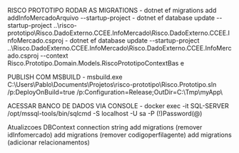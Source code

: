 RISCO PROTOTIPO
RODAR AS MIGRATIONS 
    - dotnet ef migrations add addInfoMercadoArquivo --startup-project
    - dotnet ef database update --startup-project ..\risco-prototipo\Risco.DadoExterno.CCEE.InfoMercado\Risco.DadoExterno.CCEE.InfoMercado.csproj
    - dotnet ef database update --startup-project ..\Risco.DadoExterno.CCEE.InfoMercado\Risco.DadoExterno.CCEE.InfoMercado.csproj --context Risco.Prototipo.Domain.Models.RiscoPrototipoContextBas
e

PUBLISH COM MSBUILD 
    - msbuild.exe C:\Users\Pablo\Documents\Projetos\risco-prototipo\Risco.Prototipo.sln /p:DeployOnBuild=true /p:Configuration=Release;OutDir=C:\Tmp\myApp\
    
ACESSAR BANCO DE DADOS VIA CONSOLE
    - docker exec -it SQL-SERVER /opt/mssql-tools/bin/sqlcmd -S localhost -U sa -P (!)Password(@)
    
Atualizcoes
    DBContext connection string
    add migrations (remover idInfomercado)
    add migrations (remover codigoperfilagente)
    add migrations (adicionar relacionamentos)
    
    
